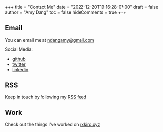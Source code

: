 +++
title = "Contact Me"
date = "2022-12-20T19:16:28-07:00"
draft = false
author = "Amy Dang"
toc = false
hideComments = true
+++

## Email

You can email me at [ndangamy@gmail.com](mailto:ndangamy@gmail.com)

Social Media:

- [github](https://github.com/kirontoo)
- [twitter](https://twitter.com/rxkironto)
- [linkedin](https://www.linkedin.com/in/amyndang)

## RSS

Keep in touch by following my [RSS feed](https://blog.rxkiro.xyz/index.xml)

## Work

Check out the things I've worked on [rxkiro.xyz](https://rxkiro.xyz)
